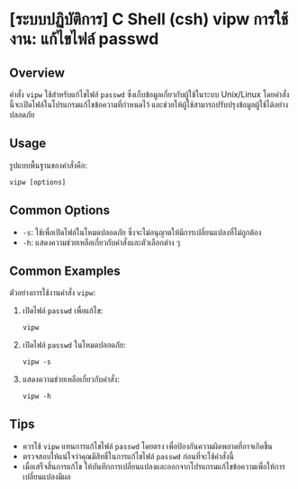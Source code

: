 # [ระบบปฏิบัติการ] C Shell (csh) vipw การใช้งาน: แก้ไขไฟล์ passwd

## Overview
คำสั่ง `vipw` ใช้สำหรับแก้ไขไฟล์ `passwd` ซึ่งเก็บข้อมูลเกี่ยวกับผู้ใช้ในระบบ Unix/Linux โดยคำสั่งนี้จะเปิดไฟล์ในโปรแกรมแก้ไขข้อความที่กำหนดไว้ และช่วยให้ผู้ใช้สามารถปรับปรุงข้อมูลผู้ใช้ได้อย่างปลอดภัย

## Usage
รูปแบบพื้นฐานของคำสั่งคือ:

```csh
vipw [options]
```

## Common Options
- `-s`: ใช้เพื่อเปิดไฟล์ในโหมดปลอดภัย ซึ่งจะไม่อนุญาตให้มีการเปลี่ยนแปลงที่ไม่ถูกต้อง
- `-h`: แสดงความช่วยเหลือเกี่ยวกับคำสั่งและตัวเลือกต่าง ๆ

## Common Examples
ตัวอย่างการใช้งานคำสั่ง `vipw`:

1. เปิดไฟล์ `passwd` เพื่อแก้ไข:
   ```csh
   vipw
   ```

2. เปิดไฟล์ `passwd` ในโหมดปลอดภัย:
   ```csh
   vipw -s
   ```

3. แสดงความช่วยเหลือเกี่ยวกับคำสั่ง:
   ```csh
   vipw -h
   ```

## Tips
- ควรใช้ `vipw` แทนการแก้ไขไฟล์ `passwd` โดยตรง เพื่อป้องกันความผิดพลาดที่อาจเกิดขึ้น
- ตรวจสอบให้แน่ใจว่าคุณมีสิทธิ์ในการแก้ไขไฟล์ `passwd` ก่อนที่จะใช้คำสั่งนี้
- เมื่อเสร็จสิ้นการแก้ไข ให้บันทึกการเปลี่ยนแปลงและออกจากโปรแกรมแก้ไขข้อความเพื่อให้การเปลี่ยนแปลงมีผล